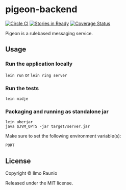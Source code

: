 # pigeon-backend

[![Circle CI](https://circleci.com/gh/rulebased-chat/pigeon-backend.svg?style=svg)](https://circleci.com/gh/rulebased-chat/pigeon-backend) [![Stories in Ready](https://badge.waffle.io/rulebased-chat/pigeon-backend.png?label=ready&title=Ready)](https://waffle.io/rulebased-chat/pigeon-backend) [![Coverage Status](https://coveralls.io/repos/github/rulebased-chat/pigeon-backend/badge.svg?branch=master)](https://coveralls.io/github/rulebased-chat/pigeon-backend?branch=master)

Pigeon is a rulebased messaging service.

## Usage

### Run the application locally

`lein run` or `lein ring server`

### Run the tests

`lein midje`

### Packaging and running as standalone jar

```
lein uberjar
java $JVM_OPTS -jar target/server.jar
```

Make sure to set the following environment variable(s):

```
PORT
```

## License

Copyright © Ilmo Raunio

Released under the MIT license.
